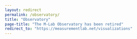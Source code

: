 ```yaml
---
layout: redirect
permalink: /observatory/
title: "Observatory"
page-title: "The M-Lab Observatory has been retired"
redirect_to: "https://measurementlab.net/visualizations"
---
```

